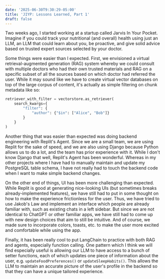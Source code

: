 ```yaml
---
date: '2025-06-30T9:30:29-05:00'
title: 'JIYP: Lessons Learned, Part 1'
draft: false
---
```


Two weeks ago, I started working at a startup called Jarvis In Your Pocket. Imagine if you could track your nutritional (and overall) health using just an LLM, an LLM that could learn about you, be proactive, and give solid advice based on trusted expert sources selected by your doctor.

Some things were easier than I expected. First, we envisioned a virtual retrieval-augmented generation (RAG) system whereby we could consult with multiple doctors who had their own trusted materials and RAG on a specific subset of all the sources based on which doctor had referred the user. While it may sound like we have to create virtual vector databases on top of the large corpus of content, it's actually as simple filtering on chunk metadata like so:

```python
retriever_with_filter = vectorstore.as_retriever(
    search_kwargs={
        "filter": {
            "author": {"$in": ["Alice", "Bob"]}
        }
    }
)
```

Another thing that was easier than expected was doing backend engineering with Replit's Agent. Since we are a small team, we are using Replit for the sake of speed, and we are also using Django because Python allows us to do a lot, and the team has prior experience with it. While I don't know Django that well, Replit's Agent has been wonderful. Whereas in my other projects where I have had to manually maintain and update my PostgreSQL table schema, I have not really had to touch the backend code when I want to make simple backend changes.

On the other end of things, UI has been more challenging than expected. While Replit is good at generating nice-looking UIs (but sometimes breaks already-implemented features), we have still had to put in some thought on how to make the experience frictionless for the user. Thus, we have tried to use Jakob's Law and implement an interface which people are already familiar with, such as existing chats in a left sidebar. But since we are not identical to ChatGPT or other familiar apps, we have still had to come up with new design choices that aim to still be intuitive. And of course, we made sure to incorporate colors, toasts, etc. to make the user more excited and comfortable while using the app.

Finally, it has been really cool to put LangChain to practice with both RAG and agents, especially function calling. One pattern which I think we will find especially useful is allowing our LLM to have access to a bunch of setter functions, each of which updates one piece of information about the user, e.g. `updateFoodPreferences()` or `updateSleepHabits()`. This allows the LLM to maintain an accurate picture of the user's profile in the backend so that they can have a unique tailored experience.